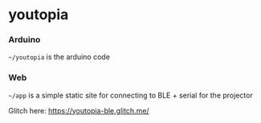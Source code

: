 # youtopia

### Arduino
`~/youtopia` is the arduino code

### Web
`~/app` is a simple static site for connecting to BLE + serial for the projector

Glitch here: https://youtopia-ble.glitch.me/